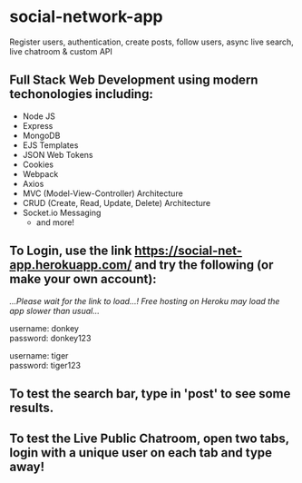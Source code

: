 # social-network-app
Register users, authentication, create posts, follow users, async live search, live chatroom &amp; custom API

## Full Stack Web Development using modern techonologies including:
* Node JS
* Express
* MongoDB 
* EJS Templates
* JSON Web Tokens
* Cookies
* Webpack
* Axios
* MVC (Model-View-Controller) Architecture
* CRUD (Create, Read, Update, Delete) Architecture
* Socket.io Messaging
  * and more!

## To Login, use the link https://social-net-app.herokuapp.com/ and try the following (or make your own account):

_...Please wait for the link to load...! Free hosting on Heroku may load the app slower than usual..._

username: donkey  
password: donkey123

username: tiger  
password: tiger123


## To test the search bar, type in 'post' to see some results.

## To test the Live Public Chatroom, open two tabs, login with a unique user on each tab and type away!
